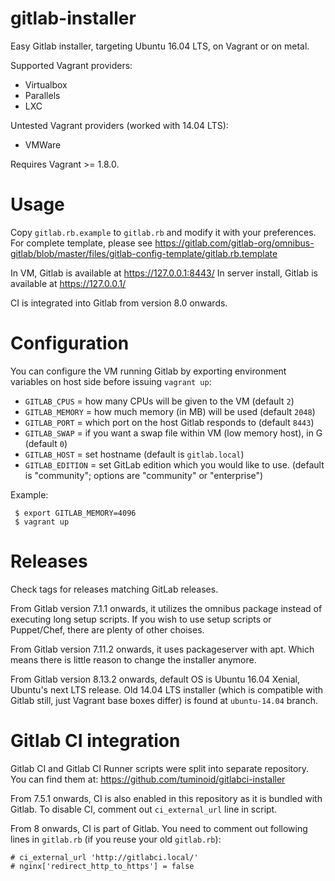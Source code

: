gitlab-installer
================

Easy Gitlab installer, targeting Ubuntu 16.04 LTS, on Vagrant or on metal.

Supported Vagrant providers:
 * Virtualbox
 * Parallels
 * LXC

Untested Vagrant providers (worked with 14.04 LTS):
 * VMWare

Requires Vagrant >= 1.8.0.

Usage
=====

Copy `gitlab.rb.example` to `gitlab.rb` and modify it with your preferences.
For complete template, please see https://gitlab.com/gitlab-org/omnibus-gitlab/blob/master/files/gitlab-config-template/gitlab.rb.template

In VM, Gitlab is available at https://127.0.0.1:8443/
In server install, Gitlab is available at https://127.0.0.1/

CI is integrated into Gitlab from version 8.0 onwards.


Configuration
=============

You can configure the VM running Gitlab by exporting environment variables on host side before issuing `vagrant up`:
 * `GITLAB_CPUS` = how many CPUs will be given to the VM (default `2`)
 * `GITLAB_MEMORY` = how much memory (in MB) will be used (default `2048`)
 * `GITLAB_PORT` = which port on the host Gitlab responds to (default `8443`)
 * `GITLAB_SWAP` = if you want a swap file within VM (low memory host), in G (default `0`)
 * `GITLAB_HOST` = set hostname (default is `gitlab.local`)
 * `GITLAB_EDITION` = set GitLab edition which you would like to use. (default is "community"; options are "community" or "enterprise")

Example:
```
 $ export GITLAB_MEMORY=4096
 $ vagrant up
```


Releases
========

Check tags for releases matching GitLab releases.

From Gitlab version 7.1.1 onwards, it utilizes the omnibus package instead of executing
long setup scripts. If you wish to use setup scripts or Puppet/Chef, there are plenty of
other choises.

From Gitlab version 7.11.2 onwards, it uses packageserver with apt. Which means there is
little reason to change the installer anymore.

From Gitlab version 8.13.2 onwards, default OS is Ubuntu 16.04 Xenial, Ubuntu's next LTS release.
Old 14.04 LTS installer (which is compatible with Gitlab still, just Vagrant base boxes differ)
is found at `ubuntu-14.04` branch.


Gitlab CI integration
=====================

Gitlab CI and Gitlab CI Runner scripts were split into separate repository. You can find them at:
https://github.com/tuminoid/gitlabci-installer

From 7.5.1 onwards, CI is also enabled in this repository as it is bundled with Gitlab.
To disable CI, comment out `ci_external_url` line in script.

From 8 onwards, CI is part of Gitlab. You need to comment out following lines in `gitlab.rb`
(if you reuse your old `gitlab.rb`):
```
# ci_external_url 'http://gitlabci.local/'
# nginx['redirect_http_to_https'] = false
```

